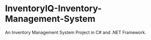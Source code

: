 # InventoryIQ-Inventory-Management-System
An Inventory Management System Project in C# and .NET Framework.
